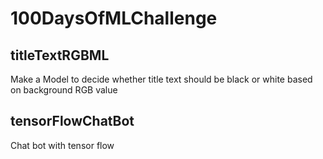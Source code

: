 # 100DaysOfMLChallenge

## titleTextRGBML
Make a Model to decide whether title text should be black or white based on background RGB value 

## tensorFlowChatBot
Chat bot with tensor flow

